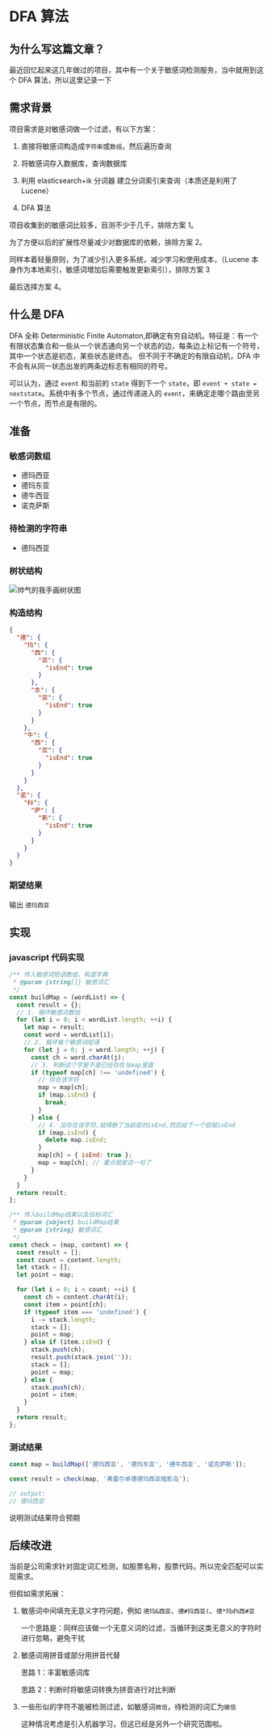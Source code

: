 # DFA 算法

## 为什么写这篇文章？

最近回忆起来这几年做过的项目，其中有一个关于敏感词检测服务，当中就用到这个 DFA 算法，所以这里记录一下

## 需求背景

项目需求是对敏感词做一个过滤，有以下方案：

1. 直接将敏感词构造成`字符串`或`数组`，然后遍历查询

1. 将敏感词存入数据库，查询数据库

1. 利用 elasticsearch+ik 分词器 建立分词索引来查询（本质还是利用了 Lucene）

1. DFA 算法

项目收集到的敏感词比较多，目测不少于几千，排除方案 1。

为了方便以后的扩展性尽量减少对数据库的依赖，排除方案 2。

同样本着轻量原则，为了减少引入更多系统，减少学习和使用成本，（Lucene 本身作为本地索引，敏感词增加后需要触发更新索引），排除方案 3

最后选择方案 4。

## 什么是 DFA

DFA 全称 Deterministic Finite Automaton,即确定有穷自动机。特征是：有一个有限状态集合和一些从一个状态通向另一个状态的边，每条边上标记有一个符号，其中一个状态是初态，某些状态是终态。
但不同于不确定的有限自动机，DFA 中不会有从同一状态出发的两条边标志有相同的符号。

可以认为，通过 `event` 和当前的 `state` 得到下一个 `state`，即 `event + state = nextstate`。系统中有多个节点，通过传递进入的 `event`，来确定走哪个路由至另一个节点，而节点是有限的。

## 准备

### 敏感词数组

- 德玛西亚
- 德玛东亚
- 德牛西亚
- 诺克萨斯

### 待检测的字符串

- 德玛西亚

### 树状结构

![帅气的我手画树状图](https://github.com/Jehadsama/notes/blob/master/it/algorithm/dfa/dfa.png)

### 构造结构

```json
{
  "德": {
    "玛": {
      "西": {
        "亚": {
          "isEnd": true
        }
      },
      "东": {
        "亚": {
          "isEnd": true
        }
      }
    },
    "牛": {
      "西": {
        "亚": {
          "isEnd": true
        }
      }
    }
  },
  "诺": {
    "科": {
      "萨": {
        "斯": {
          "isEnd": true
        }
      }
    }
  }
}
```

### 期望结果

输出 `德玛西亚`

## 实现

### javascript 代码实现

```js
/** 传入敏感词短语数组，构造字典
 * @param {string[]} 敏感词汇
 */
const buildMap = (wordList) => {
  const result = {};
  // 1. 循环敏感词数组
  for (let i = 0; i < wordList.length; ++i) {
    let map = result;
    const word = wordList[i];
    // 2. 循环每个敏感词短语
    for (let j = 0; j < word.length; ++j) {
      const ch = word.charAt(j);
      // 3. 判断这个字是不是已经存在与map里面
      if (typeof map[ch] !== 'undefined') {
        // 存在该字符
        map = map[ch];
        if (map.isEnd) {
          break;
        }
      } else {
        // 4. 没存在该字符,就得删了当前层的isEnd,然后给下一个层赋isEnd
        if (map.isEnd) {
          delete map.isEnd;
        }
        map[ch] = { isEnd: true };
        map = map[ch]; // 重点就是这一句了
      }
    }
  }
  return result;
};

/** 传入buildMap结果以及目标词汇
 * @param {object} buildMap结果
 * @param {string} 敏感词汇
 */
const check = (map, content) => {
  const result = [];
  const count = content.length;
  let stack = [];
  let point = map;

  for (let i = 0; i < count; ++i) {
    const ch = content.charAt(i);
    const item = point[ch];
    if (typeof item === 'undefined') {
      i -= stack.length;
      stack = [];
      point = map;
    } else if (item.isEnd) {
      stack.push(ch);
      result.push(stack.join(''));
      stack = [];
      point = map;
    } else {
      stack.push(ch);
      point = item;
    }
  }
  return result;
};
```

### 测试结果

```js
const map = buildMap(['德玛西亚', '德玛东亚', '德牛西亚', '诺克萨斯']);

const result = check(map, '弗雷尔卓德德玛西亚暗影岛');

// output:
// 德玛西亚
```

说明测试结果符合预期

## 后续改进

当前是公司需求针对固定词汇检测，如股票名称，股票代码，所以完全匹配可以实现需求。

但假如需求拓展：

1. 敏感词中间填充无意义字符问题，例如 `德玛&西亚`、`德#玛西亚(`、`德*玛d%西#亚`

   一个思路是：同样应该做一个无意义词的过滤，当循环到这类无意义的字符时进行忽略，避免干扰

2. 敏感词用拼音或部分用拼音代替

   思路 1：丰富敏感词库

   思路 2：判断时将敏感词转换为拼音进行对比判断

3. 一些形似的字符不能被检测过滤，如敏感词`微信`，待检测的词汇为`徽信`

   这种情况考虑是引入机器学习，但这已经是另外一个研究范围啦。
